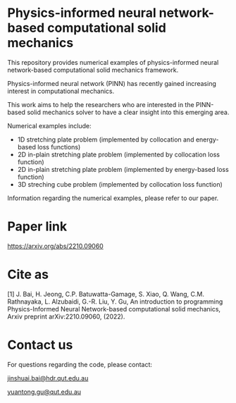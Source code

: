 # Physics-informed neural network-based computational solid mechanics
This repository provides numerical examples of physics-informed neural network-based computational solid mechanics framework. 

Physics-informed neural network (PINN) has recently gained increasing interest in computational  mechanics.

This work aims to help the researchers who are interested in the PINN-based solid mechanics solver to have a clear insight into this emerging area.

Numerical examples include:
 - 1D stretching plate problem (implemented by collocation and energy-based loss functions)
 - 2D in-plain stretching plate problem (implemented by collocation loss function)
 - 2D in-plain stretching plate problem (implemented by energy-based loss function)
 - 3D streching cube problem (implemented by collocation loss function)

Information regarding the numerical examples, please refer to our paper.

# Paper link
https://arxiv.org/abs/2210.09060

# Cite as
[1] J. Bai, H. Jeong, C.P. Batuwatta-Gamage, S. Xiao, Q. Wang, C.M. Rathnayaka, L. Alzubaidi, G.-R. Liu, Y. Gu, An introduction to programming Physics-Informed Neural Network-based computational solid mechanics, Arxiv preprint  arXiv:2210.09060, (2022).

# Contact us
For questions regarding the code, please contact:

jinshuai.bai@hdr.qut.edu.au

yuantong.gu@qut.edu.au
